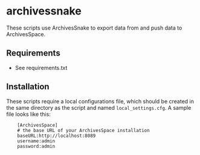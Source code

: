 # archivessnake

These scripts use ArchivesSnake to export data from and push data to ArchivesSpace.

## Requirements

* See requirements.txt

## Installation

These scripts require a local configurations file, which should be created in the same directory as the script and named `local_settings.cfg`. A sample file looks like this:

```
    [ArchivesSpace]
    # the base URL of your ArchivesSpace installation
    baseURL:http://localhost:8089
    username:admin
    password:admin
```


